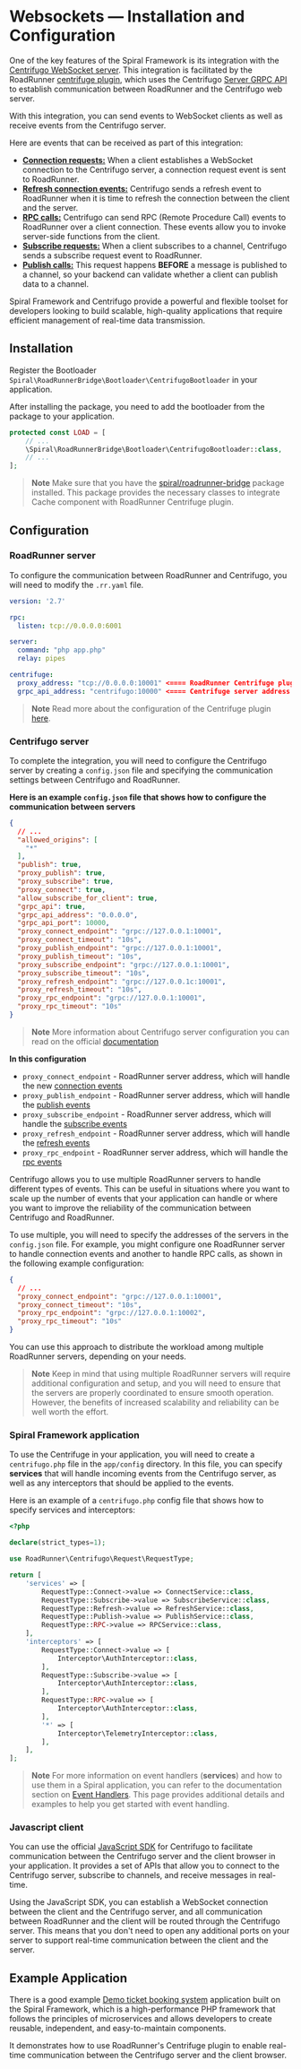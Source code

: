 # Websockets — Installation and Configuration

One of the key features of the Spiral Framework is its integration with
the [Centrifugo WebSocket server](https://centrifugal.dev/). This integration is facilitated by the
RoadRunner [centrifuge plugin](https://roadrunner.dev/docs/plugins-centrifuge), which uses the
Centrifugo [Server GRPC API](https://centrifugal.dev/docs/server/server_api#grpc-api) to establish communication between
RoadRunner and the Centrifugo web server.

With this integration, you can send events to WebSocket clients as well as receive events from the Centrifugo server.

Here are events that can be received as part of this integration:

- [**Connection requests:**](https://centrifugal.dev/docs/server/proxy#connect-proxy) When a client establishes a
  WebSocket connection to the Centrifugo server, a connection request event is sent to RoadRunner.
- [**Refresh connection events:**](https://centrifugal.dev/docs/server/proxy#refresh-proxy) Centrifugo sends a refresh
  event to RoadRunner when it is time to refresh the connection between the client and the server.
- [**RPC calls:**](https://centrifugal.dev/docs/server/proxy#rpc-proxy) Centrifugo can send RPC (Remote Procedure Call)
  events to RoadRunner over a client connection. These events allow you to invoke server-side functions from the client.
- [**Subscribe requests:**](https://centrifugal.dev/docs/server/proxy#subscribe-proxy) When a client subscribes to a
  channel, Centrifugo sends a subscribe request event to RoadRunner.
- [**Publish calls:**](https://centrifugal.dev/docs/server/proxy#publish-proxy) This request happens **BEFORE** a
  message is published to a channel, so your backend can validate whether a client can publish data to a channel.

Spiral Framework and Centrifugo provide a powerful and flexible toolset for developers looking to build scalable,
high-quality applications that require efficient management of real-time data transmission.

## Installation

Register the Bootloader `Spiral\RoadRunnerBridge\Bootloader\CentrifugoBootloader` in your application.

After installing the package, you need to add the bootloader from the package to your application.

```php app/src/Application/Kernel.php
protected const LOAD = [
    // ...
    \Spiral\RoadRunnerBridge\Bootloader\CentrifugoBootloader::class,
    // ...
];
```

> **Note**
> Make sure that you have the [spiral/roadrunner-bridge](../start/server.md#roadrunner-bridge) package installed.
> This package provides the necessary classes to integrate Cache component with RoadRunner Centrifuge plugin.


## Configuration

### RoadRunner server

To configure the communication between RoadRunner and Centrifugo, you will need to modify the `.rr.yaml` file.

```yaml
version: '2.7'

rpc:
  listen: tcp://0.0.0.0:6001

server:
  command: "php app.php"
  relay: pipes

centrifuge:
  proxy_address: "tcp://0.0.0.0:10001" <==== RoadRunner Centrifuge plugin address
  grpc_api_address: "centrifugo:10000" <==== Centrifuge server address
```

> **Note**
> Read more about the configuration of the Centrifuge plugin [here](https://roadrunner.dev/docs/plugins-centrifuge).

### Centrifugo server

To complete the integration, you will need to configure the Centrifugo server by creating a `config.json` file and
specifying the communication settings between Centrifugo and RoadRunner.

**Here is an example `config.json` file that shows how to configure the communication between servers**

```json
{
  // ...
  "allowed_origins": [
    "*"
  ],
  "publish": true,
  "proxy_publish": true,
  "proxy_subscribe": true,
  "proxy_connect": true,
  "allow_subscribe_for_client": true,
  "grpc_api": true,
  "grpc_api_address": "0.0.0.0",
  "grpc_api_port": 10000,
  "proxy_connect_endpoint": "grpc://127.0.0.1:10001",
  "proxy_connect_timeout": "10s",
  "proxy_publish_endpoint": "grpc://127.0.0.1:10001",
  "proxy_publish_timeout": "10s",
  "proxy_subscribe_endpoint": "grpc://127.0.0.1:10001",
  "proxy_subscribe_timeout": "10s",
  "proxy_refresh_endpoint": "grpc://127.0.0.1c:10001",
  "proxy_refresh_timeout": "10s",
  "proxy_rpc_endpoint": "grpc://127.0.0.1:10001",
  "proxy_rpc_timeout": "10s"
}
```

> **Note**
> More information about Centrifugo server configuration you can read on the
> official [documentation](https://centrifugal.dev/docs/server/configuration)

**In this configuration**

- `proxy_connect_endpoint` - RoadRunner server address, which will handle the
  new [connection events](https://centrifugal.dev/docs/server/proxy#connect-proxy)
- `proxy_publish_endpoint` - RoadRunner server address, which will handle
  the [publish events](https://centrifugal.dev/docs/server/proxy#publish-proxy)
- `proxy_subscribe_endpoint` - RoadRunner server address, which will handle
  the [subscribe events](https://centrifugal.dev/docs/server/proxy#subscribe-proxy)
- `proxy_refresh_endpoint` - RoadRunner server address, which will handle
  the [refresh events](https://centrifugal.dev/docs/server/proxy#refresh-proxy)
- `proxy_rpc_endpoint` - RoadRunner server address, which will handle
  the [rpc events](https://centrifugal.dev/docs/server/proxy#rpc-proxy)

Centrifugo allows you to use multiple RoadRunner servers to handle different types of events. This can be useful in
situations where you want to scale up the number of events that your application can handle or where you want to improve
the reliability of the communication between Centrifugo and RoadRunner.

To use multiple, you will need to specify the addresses of the servers in the `config.json` file. For example, you might
configure one RoadRunner server to handle connection events and another to handle RPC calls, as shown in the following
example configuration:

```json
{
  // ...
  "proxy_connect_endpoint": "grpc://127.0.0.1:10001",
  "proxy_connect_timeout": "10s",
  "proxy_rpc_endpoint": "grpc://127.0.0.1:10002",
  "proxy_rpc_timeout": "10s"
}
```

You can use this approach to distribute the workload among multiple RoadRunner servers, depending on your needs.

> **Note**
> Keep in mind that using multiple RoadRunner servers will require additional configuration and setup, and you will need
> to ensure that the servers are properly coordinated to ensure smooth operation. However, the benefits of increased
> scalability and reliability can be well worth the effort.

### Spiral Framework application

To use the Centrifuge in your application, you will need to create a `centrifugo.php` file in
the `app/config` directory. In this file, you can specify **services** that will handle incoming events from
the Centrifugo server, as well as any interceptors that should be applied to the events.

Here is an example of a `centrifugo.php` config file that shows how to specify services and interceptors:

```php
<?php

declare(strict_types=1);

use RoadRunner\Centrifugo\Request\RequestType;

return [
    'services' => [
        RequestType::Connect->value => ConnectService::class,
        RequestType::Subscribe->value => SubscribeService::class,
        RequestType::Refresh->value => RefreshService::class,
        RequestType::Publish->value => PublishService::class,
        RequestType::RPC->value => RPCService::class,
    ],
    'interceptors' => [
        RequestType::Connect->value => [
            Interceptor\AuthInterceptor::class,
        ],
        RequestType::Subscribe->value => [
            Interceptor\AuthInterceptor::class,
        ],
        RequestType::RPC->value => [
            Interceptor\AuthInterceptor::class,
        ],
        '*' => [
            Interceptor\TelemetryInterceptor::class,
        ],
    ],
];
```

> **Note**
> For more information on event handlers (**services**) and how to use them in a Spiral application, you can refer to
> the documentation section on [Event Handlers](./services.md). This page provides additional details and examples to
> help you get started with event handling.

### Javascript client

You can use the official [JavaScript SDK](https://github.com/centrifugal/centrifuge-js) for Centrifugo to facilitate
communication between the Centrifugo server and the client browser in your application. It provides a set of APIs that
allow you to connect to the Centrifugo server, subscribe to channels, and receive messages in real-time.

Using the JavaScript SDK, you can establish a WebSocket connection between the client and the Centrifugo server, and all
communication between RoadRunner and the client will be routed through the Centrifugo server. This means that you don't
need to open any additional ports on your server to support real-time communication between the client and the server.

## Example Application

There is a good example [Demo ticket booking system](https://github.com/spiral/ticket-booking) application built on the
Spiral Framework, which is a high-performance PHP framework that follows the principles of microservices and allows
developers to create reusable, independent, and easy-to-maintain components.

It demonstrates how to use RoadRunner's Centrifuge plugin to enable real-time communication between the Centrifugo
server and the client browser.